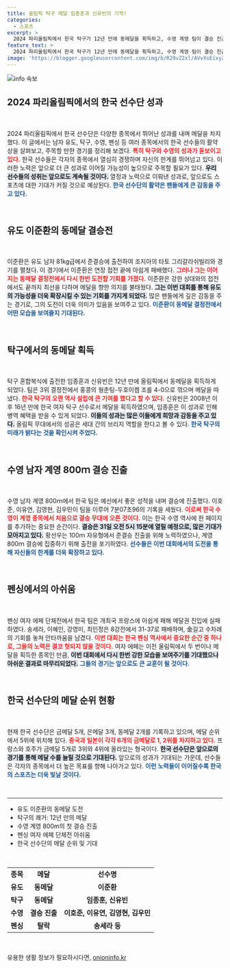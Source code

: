 ```yaml
---
title: 올림픽 탁구 메달 임종훈과 신유빈의 기적!
categories:
  - 스포츠
excerpt: >
  2024 파리올림픽에서 한국 탁구가 12년 만에 동메달을 획득하고, 수영 계영 팀이 결승 진출의 쾌거를 이루며 메달에 대한 기대감을 높이고 있다. 이제 마지막까지 지켜보자!
feature_text: >
  2024 파리올림픽에서 한국 탁구가 12년 만에 동메달을 획득하고, 수영 계영 팀이 결승 진출의 쾌거를 이루며 메달에 대한 기대감을 높이고 있다. 이제 마지막까지 지켜보자!
image: 'https://blogger.googleusercontent.com/img/b/R29vZ2xl/AVvXsEixyZcFfHzMRdzZMjFBmAUKJYCLCGyLL1o632UiGVXcaFdKo_bkvkuCioo0uUKlGfBVcT3P84aROyZIXSBEx3Aw5nCQ3pTgDom1WDC4m8eifvWiAmWEEVb4x6G_l8C0QH225ldMjyaFvpxGEBGNO37VmDTDMHGhJPq73UglMfDca1-0aw/s1600/blogspot.png'
---
```


<p><img src="https://blogger.googleusercontent.com/img/b/R29vZ2xl/AVvXsEixyZcFfHzMRdzZMjFBmAUKJYCLCGyLL1o632UiGVXcaFdKo_bkvkuCioo0uUKlGfBVcT3P84aROyZIXSBEx3Aw5nCQ3pTgDom1WDC4m8eifvWiAmWEEVb4x6G_l8C0QH225ldMjyaFvpxGEBGNO37VmDTDMHGhJPq73UglMfDca1-0aw/s1600/blogspot.png" alt="info 속보" /></p>

<h2 data-ke-size="size26">2024 파리올림픽에서의 한국 선수단 성과</h2>

<p data-ke-size="size16">&nbsp;</p>

<p>2024 파리올림픽에서 한국 선수단은 다양한 종목에서 뛰어난 성과를 내며 메달을 차지했다. 이 글에서는 남자 유도, 탁구, 수영, 펜싱 등 여러 종목에서의 한국 선수들의 활약상을 살펴보고, 주목할 만한 경기를 정리해 보겠다. <b><span style="color: #ee2323;">특히 탁구와 수영의 성과가 돋보이고 있다.</span></b> 한국 선수들은 각자의 종목에서 열심히 경쟁하며 자신의 한계를 뛰어넘고 있다. 이러한 노력은 앞으로 더 큰 성과로 이어질 가능성이 높으므로 주목할 필요가 있다. <b><span style="background-color: #21538527;">우리 선수들의 성취는 앞으로도 계속될 것이다.</span></b> 열정과 노력으로 이뤄낸 성과로, 앞으로도 스포츠에 대한 기대가 커질 것으로 예상된다. <b><span style="color: #1a5490;">한국 선수단의 활약은 팬들에게 큰 감동을 주고 있다.</span></b></p>

<p data-ke-size="size16">&nbsp;</p>

<h2 data-ke-size="size26">유도 이준환의 동메달 결승전</h2>

<p data-ke-size="size16">&nbsp;</p>

<p>이준환은 유도 남자 81kg급에서 준결승에 출전하여 조지아의 타토 그리갈라쉬빌리와 경기를 펼쳤다. 이 경기에서 이준환은 연장 접전 끝에 아쉽게 패배했다. <b><span style="color: #ee2323;">그러나 그는 이어지는 동메달 결정전에서 다시 한번 도전할 기회를 가졌다.</span></b> 이준환은 강한 상대와의 접전에서도 끝까지 최선을 다하며 메달을 향한 의지를 불태웠다. <b><span style="background-color: #21538527;">그는 이번 대회를 통해 유도의 가능성을 더욱 확장시킬 수 있는 기회를 가지게 되었다.</span></b> 많은 팬들에게 깊은 감동을 주는 경기로, 그의 도전이 더욱 의미가 있음을 보여주고 있다. <b><span style="color: #1a5490;">이준환이 동메달 결정전에서 어떤 모습을 보여줄지 기대된다.</span></b></p>

<p data-ke-size="size16">&nbsp;</p>

<h2 data-ke-size="size26">탁구에서의 동메달 획득</h2>

<p data-ke-size="size16">&nbsp;</p>

<p>탁구 혼합복식에 출전한 임종훈과 신유빈은 12년 만에 올림픽에서 동메달을 획득하게 되었다. 팀은 3위 결정전에서 홍콩의 웡춘팅-두호이켐 조를 4-0으로 꺾으며 메달을 따냈다. <b><span style="color: #ee2323;">한국 탁구의 오랜 역사 설립에 큰 기여를 했다고 할 수 있다.</span></b> 신유빈은 2008년 이후 16년 만에 한국 여자 탁구 선수로서 메달을 획득하였으며, 임종훈은 이 성과로 인해 병역 혜택을 받을 수 있게 되었다. <b><span style="background-color: #21538527;">이들의 성과는 많은 이들에게 희망과 감동을 주고 있다.</span></b> 올림픽 무대에서의 성공은 세대 간의 브리지 역할을 한다고 볼 수 있다. <b><span style="color: #1a5490;">한국 탁구의 미래가 밝다는 것을 확인시켜 주었다.</span></b></p>

<p data-ke-size="size16">&nbsp;</p>

<h2 data-ke-size="size26">수영 남자 계영 800ｍ 결승 진출</h2>

<p data-ke-size="size16">&nbsp;</p>

<p>수영 남자 계영 800ｍ에서 한국 팀은 예선에서 좋은 성적을 내며 결승에 진출했다. 이호준, 이유연, 김영현, 김우민이 팀을 이루어 7분07초96의 기록을 세웠다. <b><span style="color: #ee2323;">이로써 한국 수영이 계영 종목에서 처음으로 결승 무대에 오른 것이다.</span></b> 이는 한국 수영 역사에 한 페이지를 추가하는 중요한 순간이다. <b><span style="background-color: #21538527;">결승은 31일 오전 5시 15분에 열릴 예정으로, 많은 기대가 모아지고 있다.</span></b> 황선우는 100ｍ 자유형에서 준결승 진출을 위해 노력하였으나, 계영 800ｍ 결승에 집중하기 위해 출전을 포기하였다. <b><span style="color: #1a5490;">선수들은 이번 대회에서의 도전을 통해 자신들의 한계를 더욱 확장하고 있다.</span></b></p>

<p data-ke-size="size16">&nbsp;</p>

<h2 data-ke-size="size26">펜싱에서의 아쉬움</h2>

<p data-ke-size="size16">&nbsp;</p>

<p>펜싱 여자 에페 단체전에서 한국 팀은 개최국 프랑스에 아쉽게 패해 메달권 진입에 실패하였다. 송세라, 이혜인, 강영미, 최인정은 8강전에서 31-37로 패배하며, 金길고 수차례의 기회를 놓쳐 안타까움을 남겼다. <b><span style="color: #ee2323;">이번 대회는 한국 펜싱 역사에서 중요한 순간 중 하나로, 그들의 노력은 결코 헛되지 않을 것이다.</span></b> 여자 에페는 이전 올림픽에서 두 번이나 메달을 획득한 종목인 만큼, <b><span style="background-color: #21538527;">이번 대회에서 다시 한번 강한 모습을 보여주기를 기대했으나 아쉬운 결과로 마무리되었다.</span></b> <b><span style="color: #1a5490;">그들의 경기는 앞으로도 큰 교훈이 될 것이다.</span></b></p>

<p data-ke-size="size16">&nbsp;</p>

<h2 data-ke-size="size26">한국 선수단의 메달 순위 현황</h2>

<p data-ke-size="size16">&nbsp;</p>

<p>현재 한국 선수단은 금메달 5개, 은메달 3개, 동메달 2개를 기록하고 있으며, 메달 순위에서 5위에 위치해 있다. <b><span style="color: #ee2323;">중국과 일본이 각각 6개의 금메달로 1, 2위를 차지하고 있다.</span></b> 프랑스와 호주가 금메달 5개로 3위와 4위에 올라있는 형국이다. <b><span style="background-color: #21538527;">한국 선수단은 앞으로의 경기를 통해 메달 수를 늘릴 것으로 기대된다.</span></b> 앞으로의 성과가 기대되는 가운데, 선수들은 각자의 종목에서 더 높은 목표를 향해 나아가고 있다. <b><span style="color: #1a5490;">이런 노력들이 이어질수록 한국의 스포츠는 더욱 빛날 것이다.</span></b></p>

<p data-ke-size="size16">&nbsp;</p>

<hr>

<ul>
    <li>유도 이준환의 동메달 도전</li>
    <li>탁구의 쾌거: 12년 만의 메달</li>
    <li>수영 계영 800m의 첫 결승 진출</li>
    <li>펜싱 여자 에페 단체전 아쉬움</li>
    <li>한국 선수단의 메달 순위 및 기대</li>
</ul>

<p data-ke-size="size16">&nbsp;</p>

<table>
    <tr>
        <td style="text-align: center; height: 17px;"><b>종목</b></td>
        <td style="text-align: center; height: 17px;"><b>메달</b></td>
        <td style="text-align: center; height: 17px;"><b>선수명</b></td>
    </tr>
    <tr>
        <td style="text-align: center; height: 17px;"><b>유도</b></td>
        <td style="text-align: center; height: 17px;"><b>동메달</b></td>
        <td style="text-align: center; height: 17px;"><b>이준환</b></td>
    </tr>
    <tr>
        <td style="text-align: center; height: 17px;"><b>탁구</b></td>
        <td style="text-align: center; height: 17px;"><b>동메달</b></td>
        <td style="text-align: center; height: 17px;"><b>임종훈, 신유빈</b></td>
    </tr>
    <tr>
        <td style="text-align: center; height: 17px;"><b>수영</b></td>
        <td style="text-align: center; height: 17px;"><b>결승 진출</b></td>
        <td style="text-align: center; height: 17px;"><b>이호준, 이유연, 김영현, 김우민</b></td>
    </tr>
    <tr>
        <td style="text-align: center; height: 17px;"><b>펜싱</b></td>
        <td style="text-align: center; height: 17px;"><b>탈락</b></td>
        <td style="text-align: center; height: 17px;"><b>송세라 등</b></td>
    </tr>
</table>

<p data-ke-size="size16">&nbsp;</p>
유용한 생활 정보가 필요하시다면, <a href="https://onioninfo.kr" rel="dofollow">onioninfo.kr</a>


